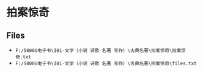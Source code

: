 # 拍案惊奇

## Files

- `F:/5000G电子书\I01-文学（小说 诗歌 名著 写作）\古典名著\拍案惊奇\拍案惊奇.txt`
- `F:/5000G电子书\I01-文学（小说 诗歌 名著 写作）\古典名著\拍案惊奇\files.txt`
